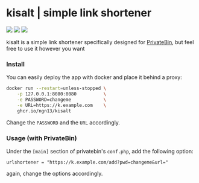 # kisalt | simple link shortener
![](https://img.shields.io/github/license/ngn13/kisalt)
![](https://img.shields.io/tokei/lines/github/ngn13/kisalt)
![](https://img.shields.io/github/actions/workflow/status/ngn13/kisalt/publish.yml)

kisalt is a simple link shortener specifically designed for [PrivateBin](https://github.com/PrivateBin/PrivateBin), but feel free to use it 
however you want

### Install
You can easily deploy the app with docker and place it behind a proxy:
```bash
docker run --restart=unless-stopped \
    -p 127.0.0.1:8080:8080          \
    -e PASSWORD=changeme            \
    -e URL=https://k.example.com    \
    ghcr.io/ngn13/kisalt
```
Change the `PASSWORD` and the `URL` accordingly.

### Usage (with PrivateBin)
Under the `[main]` section of privatebin's `conf.php`, add the following option:
```
urlshortener = "https://k.example.com/add?pwd=changeme&url="
```
again, change the options accordingly.
